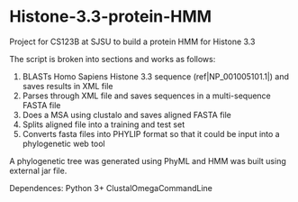 # Histone-3.3-protein-HMM

Project for CS123B at SJSU to build a protein HMM for Histone 3.3

The script is broken into sections and works as follows:
  1. BLASTs Homo Sapiens Histone 3.3 sequence (ref|NP_001005101.1|) and saves results in XML file
  2. Parses through XML file and saves sequences in a multi-sequence FASTA file
  3. Does a MSA using clustalo and saves aligned FASTA file 
  4. Splits aligned file into a training and test set 
  5. Converts fasta files into PHYLIP format so that it could be input into a phylogenetic web tool 
  
  A phylogenetic tree was generated using PhyML and HMM was built using external jar file.
  
  Dependences: 
  Python 3+ 
  ClustalOmegaCommandLine
